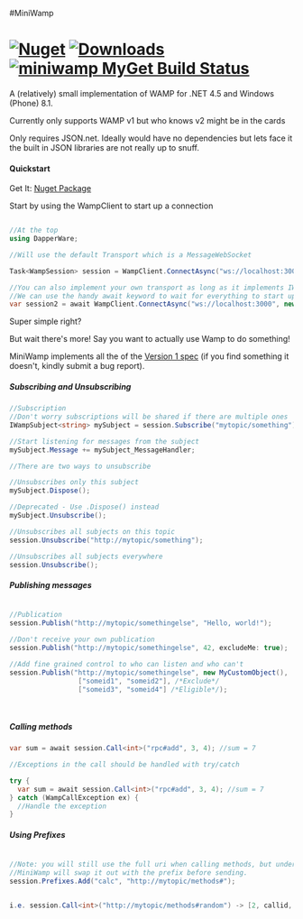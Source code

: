 #MiniWamp 

[![Nuget](https://img.shields.io/nuget/v/MiniWamp.svg)](https://img.shields.io/nuget/v/MiniWamp.svg) [![Downloads](https://buildstats.info/nuget/)](https://buildstats.info/nuget/)
[![miniwamp MyGet Build Status](https://www.myget.org/BuildSource/Badge/miniwamp?identifier=0d49363c-bc36-49da-8de9-ad836426d9d9)](https://www.myget.org/)
========

A (relatively) small implementation of WAMP for .NET 4.5 and Windows (Phone) 8.1.

Currently only supports WAMP v1 but who knows v2 might be in the cards

Only requires JSON.net.  Ideally would have no dependencies but lets face it the built in JSON libraries are not really up to snuff.



#### Quickstart

Get It: [Nuget Package](https://www.nuget.org/packages/MiniWamp/)


Start by using the WampClient to start up a connection
```csharp

//At the top
using DapperWare;

//Will use the default Transport which is a MessageWebSocket

Task<WampSession> session = WampClient.ConnectAsync("ws://localhost:3000");

//You can also implement your own transport as long as it implements IWampTransport
//We can use the handy await keyword to wait for everything to start up
var session2 = await WampClient.ConnectAsync("ws://localhost:3000", new MyTransportFactory());
```

Super simple right?

But wait there's more!
Say you want to actually use Wamp to do something!

MiniWamp implements all the of the [Version 1 spec](http://wamp.ws/spec/wamp1/) (if you find something it doesn't, kindly submit a bug report).

##### Subscribing and Unsubscribing

```csharp
//Subscription
//Don't worry subscriptions will be shared if there are multiple ones
IWampSubject<string> mySubject = session.Subscribe("mytopic/something");

//Start listening for messages from the subject
mySubject.Message += mySubject_MessageHandler;

//There are two ways to unsubscribe

//Unsubscribes only this subject
mySubject.Dispose();

//Deprecated - Use .Dispose() instead
mySubject.Unsubscribe();

//Unsubscribes all subjects on this topic
session.Unsubscribe("http://mytopic/something");

//Unsubscribes all subjects everywhere
session.Unsubscribe();

```

##### Publishing messages

```csharp

//Publication
session.Publish("http://mytopic/somethingelse", "Hello, world!");

//Don't receive your own publication
session.Publish("http://mytopic/somethingelse", 42, excludeMe: true);

//Add fine grained control to who can listen and who can't
session.Publish("http://mytopic/somethingelse", new MyCustomObject(), 
                 ["someid1", "someid2"], /*Exclude*/
                 ["someid3", "someid4"] /*Eligible*/);
                 
                 
```

##### Calling methods
```csharp
var sum = await session.Call<int>("rpc#add", 3, 4); //sum = 7

//Exceptions in the call should be handled with try/catch

try {
  var sum = await session.Call<int>("rpc#add", 3, 4); //sum = 7
} catch (WampCallException ex) {
  //Handle the exception
}

```

##### Using Prefixes

```csharp

//Note: you will still use the full uri when calling methods, but under the covers
//MiniWamp will swap it out with the prefix before sending.
session.Prefixes.Add("calc", "http://mytopic/methods#");


i.e. session.Call<int>("http://mytopic/methods#random") -> [2, callid, "calc:random"]

```
